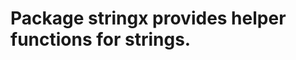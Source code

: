 Package stringx provides helper functions for strings.
======================================================================
